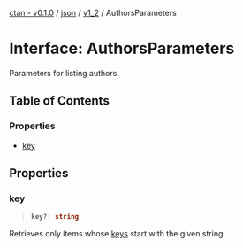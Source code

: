 [ctan - v0.1.0](../README.md) / [json](../modules/json.md) / [v1\_2](../modules/json.v1_2.md) / AuthorsParameters

# Interface: AuthorsParameters

Parameters for listing authors.

## Table of Contents

### Properties

- [key](json.v1_2.AuthorsParameters.md#key)

## Properties

### key

> <b>
>
> ```typescript
> key?: string
> ```
>
> </b>

Retrieves only items
whose [keys](json.v1_2.Author.md#key) start with the given string.

<dl>

</dl>
